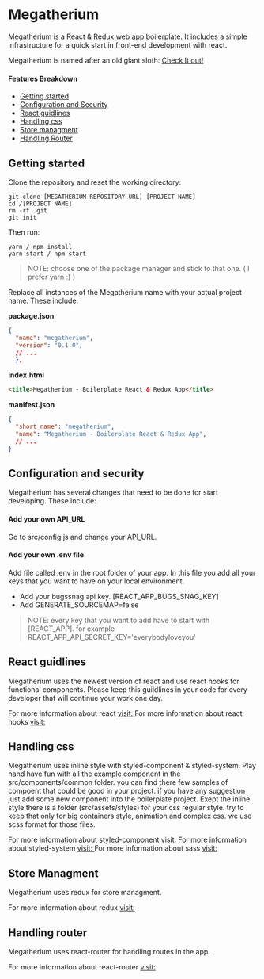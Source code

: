 # Megatherium

Megatherium is a React & Redux web app boilerplate.
It includes a simple infrastructure for a quick start in front-end development with react.

Megatherium is named after an old giant sloth:
[Check It out!](https://en.wikipedia.org/wiki/Megatherium)

#### Features Breakdown

- [Getting started](#setup)
- [Configuration and Security](#config)
- [React guidlines](#react)
- [Handling css](#css)
- [Store managment](#store)
- [Handling Router](#routes)

## Getting started <a name="setup"></a>

Clone the repository and reset the working directory:

```
git clone [MEGATHERIUM REPOSITORY URL] [PROJECT NAME]
cd /[PROJECT NAME]
rm -rf .git
git init
```

Then run:

```
yarn / npm install
yarn start / npm start
```

> NOTE: choose one of the package manager and stick to that one. ( I prefer yarn :) )

Replace all instances of the Megatherium name with your actual project name. These include:

**package.json**

```json
{
  "name": "megatherium",
  "version": "0.1.0",
  // ...
  },
```

**index.html**

```html
<title>Megatherium - Boilerplate React & Redux App</title>
```

**manifest.json**

```json
{
  "short_name": "megatherium",
  "name": "Megatherium - Boilerplate React & Redux App",
  // ...
}
```


## Configuration and security <a name="config"></a>
Megatherium has several changes that need to be done for start developing. These include:

#### Add your own API_URL
Go to src/config.js and change your API_URL.

#### Add your own .env file
Add file called .env in the root folder of your app. 
In this file you add all your keys that you want to have on your local environment.
* Add your bugssnag api key. [REACT_APP_BUGS_SNAG_KEY]
* Add GENERATE_SOURCEMAP=false

> NOTE: every key that you want to add have to start with [REACT_APP]. for example REACT_APP_API_SECRET_KEY='everybodyloveyou'


## React guidlines <a name="react"></a>
Megatherium uses the newest version of react and use react hooks for functional components.
Please keep this guildlines in your code for every developer that will continue your work one day.

For more information about react [visit: ](https://reactjs.org/)
For more information about react hooks [visit: ](https://reactjs.org/docs/hooks-intro.html)


## Handling css <a name="css"></a>
Megatherium uses inline style with styled-component & styled-system.
Play hand have fun with all the example component in the src/components/common folder. you can find there few samples of compoent that could be good in your project. if you have any suggestion just add some new component into the boilerplate project.
Exept the inline style there is a folder (src/assets/styles) for your css regular style. try to keep that only for big containers style, animation and complex css. we use scss format for those files.

For more information about styled-component [visit: ](https://www.styled-components.com/)
For more information about styled-system [visit: ](https://styled-system.com/)
For more information about sass [visit: ](https://sass-lang.com/)


## Store Managment <a name="store"></a>
Megatherium uses redux for store managment.

For more information about redux [visit: ](https://redux.js.org/)


## Handling router <a name="router"></a>
Megatherium uses react-router for handling routes in the app.

For more information about react-router [visit: ](https://reacttraining.com/react-router/web/guides/quick-start/)